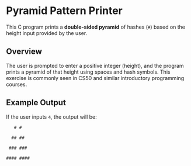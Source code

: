 # Pyramid Pattern Printer

This C program prints a **double-sided pyramid** of hashes (`#`) based on the height input provided by the user.

## Overview

The user is prompted to enter a positive integer (height), and the program prints a pyramid of that height using spaces and hash symbols. This exercise is commonly seen in CS50 and similar introductory programming courses.

## Example Output

If the user inputs `4`, the output will be:

`   # #`

`  ## ##`

` ### ###`

`#### ####`

